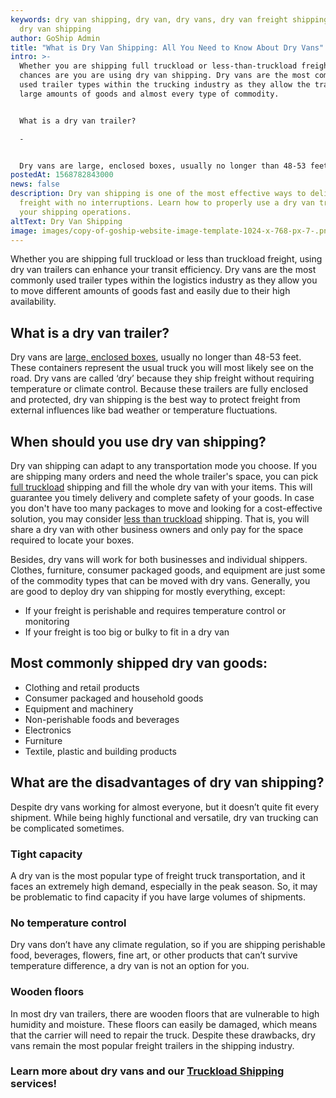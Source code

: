 ```yaml
---
keywords: dry van shipping, dry van, dry vans, dry van freight shipping, what is
  dry van shipping
author: GoShip Admin
title: "What is Dry Van Shipping: All You Need to Know About Dry Vans"
intro: >-
  Whether you are shipping full truckload or less-than-truckload freight,
  chances are you are using dry van shipping. Dry vans are the most commonly
  used trailer types within the trucking industry as they allow the transport of
  large amounts of goods and almost every type of commodity. 


  What is a dry van trailer?

  -


  Dry vans are large, enclosed boxes, usually no longer than 48-53 feet. These containers represent the usual truck that you will most likely see on the road. Dry vans are called ‘dry’ because they
postedAt: 1568782843000
news: false
description: Dry van shipping is one of the most effective ways to deliver your
  freight with no interruptions. Learn how to properly use a dry van trailer in
  your shipping operations.
altText: Dry Van Shipping
image: images/copy-of-goship-website-image-template-1024-x-768-px-7-.png
---
```

Whether you are shipping full truckload or less than truckload freight, using dry van trailers can enhance your transit efficiency. Dry vans are the most commonly used trailer types within the logistics industry as they allow you to move different amounts of goods fast and easily due to their high availability.

## What is a dry van trailer?

Dry vans are [large, enclosed boxes](https://www.plslogistics.com/blog/dry-van-shipping-8-facts/), usually no longer than 48-53 feet. These containers represent the usual truck you will most likely see on the road. Dry vans are called ‘dry’ because they ship freight without requiring temperature or climate control. Because these trailers are fully enclosed and protected, dry van shipping is the best way to protect freight from external influences like bad weather or temperature fluctuations.

## When should you use dry van shipping?

Dry van shipping can adapt to any transportation mode you choose. If you are shipping many orders and need the whole trailer's space, you can pick [full truckload](https://www.goship.com/posts/when-should-you-switch-to-full-truckload-shipping) shipping and fill the whole dry van with your items. This will guarantee you timely delivery and complete safety of your goods. In case you don't have too many packages to move and looking for a cost-effective solution, you may consider [less than truckload](https://www.goship.com/posts/ltl-freight-shipping-for-beginners) shipping. That is, you will share a dry van with other business owners and only pay for the space required to locate your boxes.

Besides, dry vans will work for both businesses and individual shippers. Clothes, furniture, consumer packaged goods, and equipment are just some of the commodity types that can be moved with dry vans. Generally, you are good to deploy dry van shipping for mostly everything, except:

* If your freight is perishable and requires temperature control or monitoring
* If your freight is too big or bulky to fit in a dry van

## Most commonly shipped dry van goods:

* Clothing and retail products
* Consumer packaged and household goods
* Equipment and machinery
* Non-perishable foods and beverages
* Electronics
* Furniture
* Textile, plastic and building products

## What are the disadvantages of dry van shipping?

Despite dry vans working for almost everyone, but it doesn’t quite fit every shipment. While being highly functional and versatile, dry van trucking can be complicated sometimes.

### Tight capacity

A dry van is the most popular type of freight truck transportation, and it faces an extremely high demand, especially in the peak season. So, it may be problematic to find capacity if you have large volumes of shipments.

### No temperature control

Dry vans don’t have any climate regulation, so if you are shipping perishable food, beverages, flowers, fine art, or other products that can’t survive temperature difference, a dry van is not an option for you.

### Wooden floors

In most dry van trailers, there are wooden floors that are vulnerable to high humidity and moisture. These floors can easily be damaged, which means that the carrier will need to repair the truck. Despite these drawbacks, dry vans remain the most popular freight trailers in the shipping industry.

### Learn more about dry vans and our [Truckload Shipping](http://www.goship.com/shipping-services/truckload-freight-shipping/) services!

[](https://www.goship.com/)
